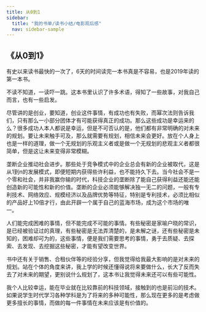 ```yaml
---
title: 从0到1
sidebar:
  title: "我的书单/读书小结/电影观后感"
  nav: sidebar-sample
---
```


## 《从0到1》

有史以来读书最快的一次了，6天的时间读完一本书真是不容易，也是2019年读的第一本书。

不读不知道，一读吓一跳。这本书里认识了许多术语，得知了一些故事，对我自己而言，也有一些启发。

尽管讲的是创业，要知道，创业这件事情，有成功也有失败，而幂次法则告诉我们，只有那么一小部分团体才有可能获得真正的成功。那么这些成功是幸运来的么？很多成功人本人都说是幸运，但是不可否认的是，他们都有非常明确的对未来的规划。要让未来触手可及，那么就需要有规划，相信未来会更好。放在个人身上也是一样的道理，做一个无规划的乐观主义者或是做一个无规划的悲观主义者都很简单，但是这让未来变得非常模糊。

垄断企业推动社会进步。那些处于竞争模式中的企业总会有新的企业被取代，这是从1到n的发展模式，即便短期内获得些许利益，也不能持久下去。当今社会不是一个零和社会，并非我赢你输的时代，科技企业的垄断除了能自己获得利益还能还能创造新的可能性和新的价值。垄断的企业必须能够解决独一无二的问题，一般有专利技术、网络效应、规模经济以及品牌优势等特征，特别是专利技术，必须比相似的产品好上10倍才行，由此开辟一个属于自己的蓝海市场，成为这个市场的唯一。

人们能完成困难的事情，但不能完成不可能的事情。有些秘密是家喻户晓的常识，是已经被验证过的真理，有些秘密是无法弄清楚的，是未解之谜，还有些秘密是未知的，困难却可为的，这些事情，便是我们需要思考的事情，勇于去质疑、去探索、去发现、去挖掘这些秘密，才能有望改变世界。

书中还有关于销售、合租伙伴等的经验分享，但我觉得给我最大影响的是对未来的规划。站在个体的角度来讲，我上学的时候还懂得说将来要做什么，长大了反而失去了对未来的期望，更别说什么规划了，这本书让我觉得未来还可以有些可能性。

我个人比较幸运，能在毕业就在比较靠前的科技领域，接触到的也是前沿的技术。如果说学生时代学习各种学科是为了将来的多种可能性，那么现在更多的是考虑做更多擅长的事情，而做的每一件事情在未来应该是有价值的。
